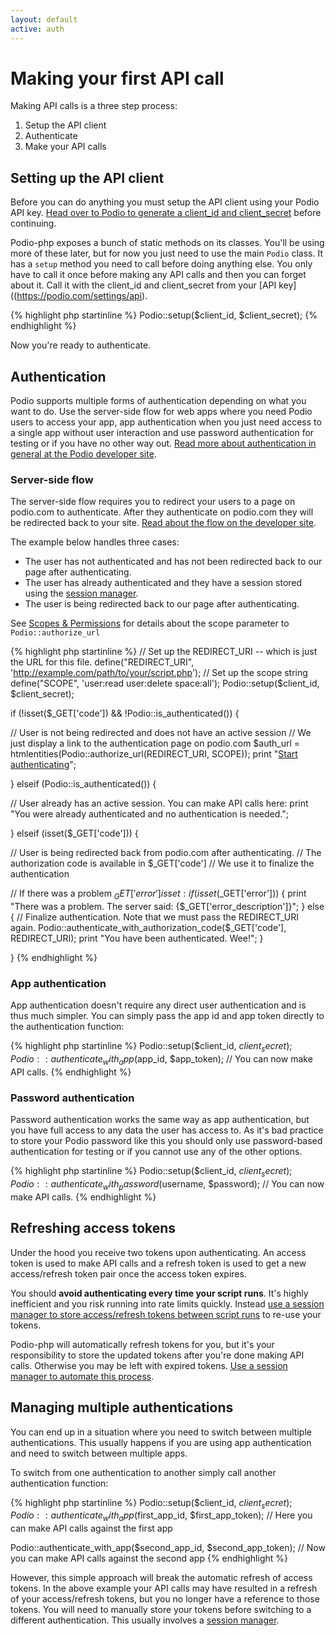 ```yaml
---
layout: default
active: auth
---
```

# Making your first API call
Making API calls is a three step process:

1. Setup the API client
2. Authenticate
3. Make your API calls

## Setting up the API client
Before you can do anything you must setup the API client using your Podio API key. [Head over to Podio to generate a client_id and client_secret](https://podio.com/settings/api) before continuing.

Podio-php exposes a bunch of static methods on its classes. You'll be using more of these later, but for now you just need to use the main `Podio` class. It has a `setup` method you need to call before doing anything else. You only have to call it once before making any API calls and then you can forget about it. Call it with the client_id and client_secret from your [API key]((https://podio.com/settings/api).

{% highlight php startinline %}
Podio::setup($client_id, $client_secret);
{% endhighlight %}

Now you're ready to authenticate.

## Authentication
Podio supports multiple forms of authentication depending on what you want to do. Use the server-side flow for web apps where you need Podio users to access your app, app authentication when you just need access to a single app without user interaction and use password authentication for testing or if you have no other way out. [Read more about authentication in general at the Podio developer site](https://developers.podio.com/authentication).

### Server-side flow
The server-side flow requires you to redirect your users to a page on podio.com to authenticate. After they authenticate on podio.com they will be redirected back to your site. [Read about the flow on the developer site](https://developers.podio.com/authentication/server_side).

The example below handles three cases:

* The user has not authenticated and has not been redirected back to our page after authenticating.
* The user has already authenticated and they have a session stored using the [session manager]({{site.baseurl}}/sessions).
* The user is being redirected back to our page after authenticating.

See [Scopes & Permissions](https://developers.podio.com/authentication/scopes) for details about the scope parameter to `Podio::authorize_url`

{% highlight php startinline %}
// Set up the REDIRECT_URI -- which is just the URL for this file.
define("REDIRECT_URI", 'http://example.com/path/to/your/script.php');
// Set up the scope string
define("SCOPE", 'user:read user:delete space:all');
Podio::setup($client_id, $client_secret);

if (!isset($_GET['code']) && !Podio::is_authenticated()) {

  // User is not being redirected and does not have an active session
  // We just display a link to the authentication page on podio.com
  $auth_url = htmlentities(Podio::authorize_url(REDIRECT_URI, SCOPE));
  print "<a href='{$auth_url}'>Start authenticating</a>";

} elseif (Podio::is_authenticated()) {

  // User already has an active session. You can make API calls here:
  print "You were already authenticated and no authentication is needed.";

}
elseif (isset($_GET['code'])) {

  // User is being redirected back from podio.com after authenticating.
  // The authorization code is available in $_GET['code']
  // We use it to finalize the authentication

  // If there was a problem $_GET['error'] is set:
  if (isset($_GET['error'])) {
    print "There was a problem. The server said: {$_GET['error_description']}";
  }
  else {
    // Finalize authentication. Note that we must pass the REDIRECT_URI again.
    Podio::authenticate_with_authorization_code($_GET['code'], REDIRECT_URI);
    print "You have been authenticated. Wee!";
  }

}
{% endhighlight %}

### App authentication
App authentication doesn't require any direct user authentication and is thus much simpler. You can simply pass the app id and app token directly to the authentication function:

{% highlight php startinline %}
Podio::setup($client_id, $client_secret);
Podio::authenticate_with_app($app_id, $app_token);
// You can now make API calls.
{% endhighlight %}

### Password authentication
Password authentication works the same way as app authentication, but you have full access to any data the user has access to. As it's bad practice to store your Podio password like this you should only use password-based authentication for testing or if you cannot use any of the other options.

{% highlight php startinline %}
Podio::setup($client_id, $client_secret);
Podio::authenticate_with_password($username, $password);
// You can now make API calls.
{% endhighlight %}

## Refreshing access tokens
Under the hood you receive two tokens upon authenticating. An access token is used to make API calls and a refresh token is used to get a new access/refresh token pair once the access token expires.

You should **avoid authenticating every time your script runs**. It's highly inefficient and you risk running into rate limits quickly. Instead [use a session manager to store access/refresh tokens between script runs]({{site.baseurl}}/sessions) to re-use your tokens.

Podio-php will automatically refresh tokens for you, but it's your responsibility to store the updated tokens after you're done making API calls. Otherwise you may be left with expired tokens. [Use a session manager to automate this process]({{site.baseurl}}/sessions).

## Managing multiple authentications
You can end up in a situation where you need to switch between multiple authentications. This usually happens if you are using app authentication and need to switch between multiple apps.

To switch from one authentication to another simply call another authentication function:

{% highlight php startinline %}
Podio::setup($client_id, $client_secret);
Podio::authenticate_with_app($first_app_id, $first_app_token);
// Here you can make API calls against the first app

Podio::authenticate_with_app($second_app_id, $second_app_token);
// Now you can make API calls against the second app
{% endhighlight %}

However, this simple approach will break the automatic refresh of access tokens. In the above example your API calls may have resulted in a refresh of your access/refresh tokens, but you no longer have a reference to those tokens. You will need to manually store your tokens before switching to a different authentication. This usually involves a [session manager]({{site.baseurl}}/sessions).
